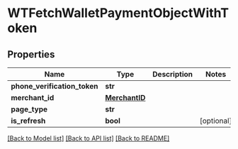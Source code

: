 # WTFetchWalletPaymentObjectWithToken


## Properties
Name | Type | Description | Notes
------------ | ------------- | ------------- | -------------
**phone_verification_token** | **str** |  | 
**merchant_id** | [**MerchantID**](MerchantID.md) |  | 
**page_type** | **str** |  | 
**is_refresh** | **bool** |  | [optional] 

[[Back to Model list]](../README.md#documentation-for-models) [[Back to API list]](../README.md#documentation-for-api-endpoints) [[Back to README]](../README.md)


